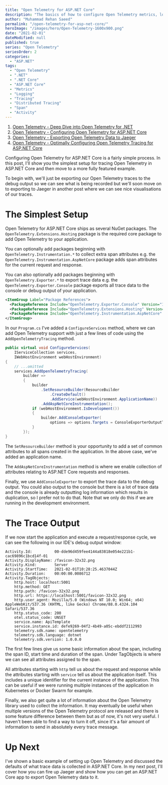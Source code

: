 ```yaml
---
title: "Open Telemetry for ASP.NET Core"
description: "The basics of how to configure Open Telemetry metrics, logs, and traces for ASP.NET Core and export the traces."
author: "Muhammad Rehan Saeed"
permalink: "/open-telemetry-for-asp-net-core/"
heroImage: "/images/hero/Open-Telemetry-1600x900.png"
date: "2021-02-01"
dateModified: null
published: true
series: "Open Telemetry"
seriesOrder: 2
categories:
  - "ASP.NET"
tags:
  - "Open Telemetry"
  - ".NET"
  - ".NET Core"
  - "ASP.NET Core"
  - "Metrics"
  - "Logging"
  - "Tracing"
  - "Distributed Tracing"
  - "Span"
  - "Activity"
---
```


1. [Open Telemetry - Deep Dive into Open Telemetry for .NET](/deep-dive-into-open-telemetry-for-net/)
2. [Open Telemetry - Configuring Open Telemetry for ASP.NET Core](/open-telemetry-for-asp-net-core/)
3. [Open Telemetry - Exporting Open Telemetry Data to Jaeger](/exporting-open-telemetry-data-to-jaeger/)
4. [Open Telemetry - Optimally Configuring Open Telemetry Tracing for ASP.NET Core](/optimally-configuring-open-telemetry-tracing-for-asp-net-core/)

Configuring Open Telemetry for ASP.NET Core is a fairly simple process. In this post, I'll show you the simplest setup for tracing Open Telemetry in ASP.NET Core and then move to a more fully featured example.

To begin with, we'll just be exporting our Open Telemetry traces to the debug output so we can see what is being recorded but we'll soon move on to exporting to Jaeger in another post where we can see nice visualisations of our traces.

# The Simplest Setup

Open Telemetry for ASP.NET Core ships as several NuGet packages. The `OpenTelemetry.Extensions.Hosting` package is the required core package to add Open Telemetry to your application.

You can optionally add packages beginning with `OpenTelemetry.Instrumentation.*` to collect extra span attributes e.g. the `OpenTelemetry.Instrumentation.AspNetCore` package adds span attributes for the current request and response.

You can also optionally add packages beginning with `OpenTelemetry.Exporter.*` to export trace data e.g. the `OpenTelemetry.Exporter.Console` package exports all trace data to the console or debug output of your application.

```xml
<ItemGroup Label="Package References">
  <PackageReference Include="OpenTelemetry.Exporter.Console" Version="1.0.1" />
  <PackageReference Include="OpenTelemetry.Extensions.Hosting" Version="1.0.0-rc2" />
  <PackageReference Include="OpenTelemetry.Instrumentation.AspNetCore" Version="1.0.0-rc2" />
</ItemGroup>
```

In our `Program.cs` I've added a `ConfigureServices` method, where we can add Open Telemetry support with just a few lines of code using the `AddOpenTelemetryTracing` method.

```cs
public virtual void ConfigureServices(
    IServiceCollection services,
    IWebHostEnvironment webHostEnvironment)
{
    // ...omitted
    services.AddOpenTelemetryTracing(
        builder =>
        {
            builder
                .SetResourceBuilder(ResourceBuilder
                    .CreateDefault()
                    .AddService(webHostEnvironment.ApplicationName))
                .AddAspNetCoreInstrumentation();
            if (webHostEnvironment.IsDevelopment())
            {
                builder.AddConsoleExporter(
                    options => options.Targets = ConsoleExporterOutputTargets.Debug);
            }
        });
}
```

The `SetResourceBuilder` method is your opportunity to add a set of common attributes to all spans created in the application. In the above case, we've added an application name.

The `AddAspNetCoreInstrumentation` method is where we enable collection of attributes relating to ASP.NET Core requests and responses.

Finally, we use `AddConsoleExporter` to export the trace data to the debug output. You could also output to the console but there is a lot of trace data and the console is already outputting log information which results in duplication, so I prefer not to do that. Note that we only do this if we are running in the development environment.

# The Trace Output

If we now start the application and execute a request/response cycle, we can see the following in our IDE's debug output window:

```
Activity.Id:          00-dde96d459fee4144a83818e054e221b1-cac69896c1bcd14f-01
Activity.DisplayName: /favicon-32x32.png
Activity.Kind:        Server
Activity.StartTime:   2021-02-01T10:28:25.4637044Z
Activity.Duration:    00:00:00.0086712
Activity.TagObjects:
    http.host: localhost:5001
    http.method: GET
    http.path: /favicon-32x32.png
    http.url: https://localhost:5001/favicon-32x32.png
    http.user_agent: Mozilla/5.0 (Windows NT 10.0; Win64; x64) AppleWebKit/537.36 (KHTML, like Gecko) Chrome/88.0.4324.104 Safari/537.36
    http.status_code: 200
    otel.status_code: UNSET
    service.name: ApiTemplate
    service.instance.id: defe9269-04f2-4b49-a05c-ebddf2112993
    telemetry.sdk.name: opentelemetry
    telemetry.sdk.language: dotnet
    telemetry.sdk.version: 1.0.0.0
```

The first few lines give us some basic information about the span, including the span ID, start time and duration of the span. Under TagObjects is where we can see all attributes assigned to the span.

All attributes starting with `http` tell us about the request and response while the attributes starting with `service` tell us about the application itself. This includes a unique identifier for the current instance of the application. This can be useful if we were running multiple instances of the application in Kubernetes or Docker Swarm for example.

Finally, we also get quite a lot of information about the Open Telemetry library used to collect the information. It may eventually be useful when multiple versions of the Open Telemetry protocol are released and there is some feature difference between them but as of now, it's not very useful. I haven't been able to find a way to turn it off, since it's a fair amount of information to send in absolutely every trace message.

# Up Next

I've shown a basic example of setting up Open Telemetry and discussed the defaults of what trace data is collected in ASP.NET Core. In my next post, I'll cover how you can fire up Jaeger and show how you can get an ASP.NET Core app to export Open Telemetry data to it.
